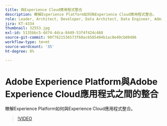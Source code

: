 ```yaml
---
title: 與Experience Cloud應用程式整合
description: 瞭解Experience Platform如何與Experience Cloud應用程式整合。
role: Leader, Architect, Developer, Data Architect, Data Engineer, Admin, User
jira: KT-4334
thumbnail: 32553.jpg
exl-id: 5135bbc5-dd74-4dca-8449-53f4f424c468
source-git-commit: 90f7621536573f60ac6585404b1ac0e49cb08496
workflow-type: tm+mt
source-wordcount: '35'
ht-degree: 0%

---
```


# Adobe Experience Platform與Adobe Experience Cloud應用程式之間的整合

瞭解Experience Platform如何與Experience Cloud應用程式整合。

>[!VIDEO](https://video.tv.adobe.com/v/32553?quality=12&learn=on)


